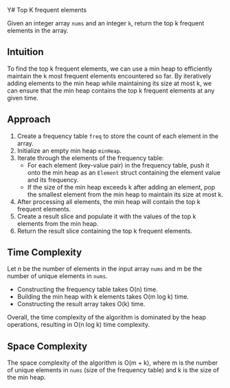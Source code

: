 Y# Top K frequent elements

Given an integer array `nums` and an integer `k`, return the top k frequent elements in the array.

## Intuition
To find the top k frequent elements, we can use a min heap to efficiently maintain the k most frequent elements encountered so far. By iteratively adding elements to the min heap while maintaining its size at most k, we can ensure that the min heap contains the top k frequent elements at any given time.

## Approach
1. Create a frequency table `freq` to store the count of each element in the array.
2. Initialize an empty min heap `minHeap`.
3. Iterate through the elements of the frequency table:
   - For each element (key-value pair) in the frequency table, push it onto the min heap as an `Element` struct containing the element value and its frequency.
   - If the size of the min heap exceeds k after adding an element, pop the smallest element from the min heap to maintain its size at most k.
4. After processing all elements, the min heap will contain the top k frequent elements.
5. Create a result slice and populate it with the values of the top k elements from the min heap.
6. Return the result slice containing the top k frequent elements.

## Time Complexity
Let n be the number of elements in the input array `nums` and m be the number of unique elements in `nums`.
- Constructing the frequency table takes O(n) time.
- Building the min heap with k elements takes O(m log k) time.
- Constructing the result array takes O(k) time.

Overall, the time complexity of the algorithm is dominated by the heap operations, resulting in O(n log k) time complexity.

## Space Complexity
The space complexity of the algorithm is O(m + k), where m is the number of unique elements in `nums` (size of the frequency table) and k is the size of the min heap. 

